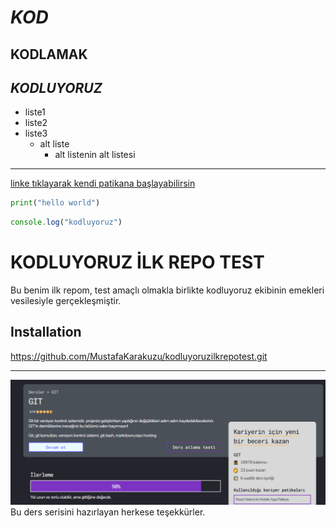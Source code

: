 # *KOD*

## **KODLAMAK**

## ***KODLUYORUZ***

* liste1
* liste2
* liste3
    * alt liste
        * alt listenin alt listesi
-------------------------------------

[linke tıklayarak kendi patikana başlayabilirsin](www.patika.dev)

```python
print("hello world")

```
```javascript
console.log("kodluyoruz")
```
# KODLUYORUZ İLK REPO TEST
Bu benim ilk repom, test amaçlı olmakla birlikte kodluyoruz ekibinin emekleri vesilesiyle gerçekleşmiştir.

## Installation
https://github.com/MustafaKarakuzu/kodluyoruzilkrepotest.git

-------------------------------------
![screenshoot](screenshot.png)
Bu ders serisini hazırlayan herkese teşekkürler.






